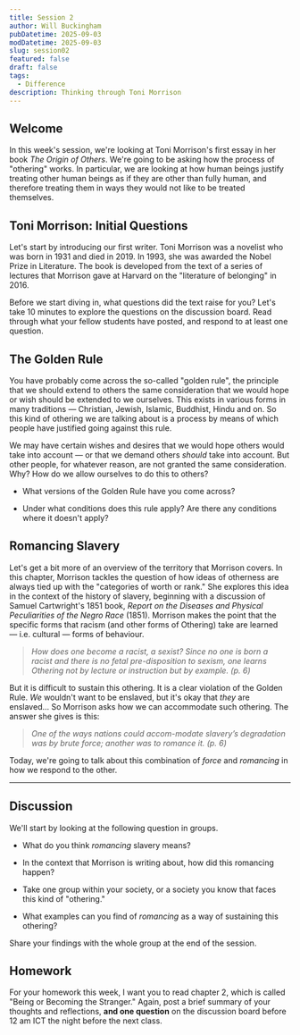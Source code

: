 ```yaml
---
title: Session 2
author: Will Buckingham
pubDatetime: 2025-09-03
modDatetime: 2025-09-03
slug: session02
featured: false
draft: false
tags:
  - Difference
description: Thinking through Toni Morrison
---
```

## **Welcome**

In this week's session, we're looking at Toni Morrison's first essay in her book _The Origin of Others_. We're going to be asking how the process of "othering" works. In particular, we are looking at how human beings justify treating other human beings as if they are other than fully human, and therefore treating them in ways they would not like to be treated themselves.

## **Toni Morrison: Initial Questions**

Let's start by introducing our first writer. Toni Morrison was a novelist who was born in 1931 and died in 2019. In 1993, she was awarded the Nobel Prize in Literature. The book is developed from the text of a series of lectures that Morrison gave at Harvard on the "literature of belonging" in 2016.

Before we start diving in, what questions did the text raise for you? Let's take 10 minutes to explore the questions on the discussion board. Read through what your fellow students have posted, and respond to at least one question.

## **The Golden Rule**

You have probably come across the so-called "golden rule", the principle that we should extend to others the same consideration that we would hope or wish should be extended to we ourselves. This exists in various forms in many traditions — Christian, Jewish, Islamic, Buddhist, Hindu and on. So this kind of othering we are talking about is a process by means of which people have justified going against this rule.

We may have certain wishes and desires that we would hope others would take into account — or that we demand others _should_ take into account. But other people, for whatever reason, are not granted the same consideration. Why? How do we allow ourselves to do this to others?

*   What versions of the Golden Rule have you come across?
    
*   Under what conditions does this rule apply? Are there any conditions where it doesn't apply?
    

## **Romancing Slavery**

Let's get a bit more of an overview of the territory that Morrison covers. In this chapter, Morrison tackles the question of how ideas of otherness are always tied up with the "categories of worth or rank." She explores this idea in the context of the history of slavery, beginning with a discussion of Samuel Cartwright's 1851 book, _Report on the Diseases and Physical Peculiarities of the Negro Race_ (1851). Morrison makes the point that the specific forms that racism (and other forms of Othering) take are learned — i.e. cultural — forms of behaviour.

> _How does one become a racist, a sexist? Since no one is born a racist and there is no fetal pre-disposition to sexism, one learns Othering not by lecture or instruction but by example. (p. 6)_

But it is difficult to sustain this othering. It is a clear violation of the Golden Rule. _We_ wouldn't want to be enslaved, but it's okay that _they_ are enslaved... So Morrison asks how we can accommodate such othering. The answer she gives is this:

> _One of the ways nations could accom-modate slavery’s degradation was by brute force; another was to romance it. (p. 6)_

Today, we're going to talk about this combination of _force_ and _romancing_ in how we respond to the other.

* * *

## **Discussion**

We'll start by looking at the following question in groups.

*   What do you think _romancing_ slavery means?
    
*   In the context that Morrison is writing about, how did this romancing happen?
    
*   Take one group within your society, or a society you know that faces this kind of "othering."
    
*   What examples can you find of _romancing_ as a way of sustaining this othering?
    

Share your findings with the whole group at the end of the session.

## **Homework**

For your homework this week, I want you to read chapter 2, which is called "Being or Becoming the Stranger." Again, post a brief summary of your thoughts and reflections, **and one question** on the discussion board before 12 am ICT the night before the next class.